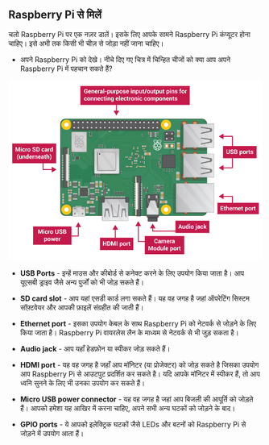 ## Raspberry Pi से मिलें

चलो Raspberry Pi पर एक नज़र डालें। इसके लिए आपके सामने Raspberry Pi कंप्यूटर होना चाहिए। इसे अभी तक किसी भी चीज़ से जोड़ा नहीं जाना चाहिए।

+ अपने Raspberry Pi को देखे। नीचे दिए गए चित्र में चिन्हित चीजों को क्या आप अपने Raspberry Pi में पहचान सकते हैं?

![screenshot](images/pi-labelled-names.png)

+ **USB Ports** - इन्हें माउस और कीबोर्ड से कनेक्ट करने के लिए उपयोग किया जाता है। आप यूएसबी ड्राइव जैसे अन्य पुर्जों को भी जोड़ सकते हैं।

+ **SD card slot** - आप यहां एसडी कार्ड लगा सकते हैं। यह वह जगह है जहां ऑपरेटिंग सिस्टम सॉफ़्टवेयर और आपकी फ़ाइलें संग्रहीत की जाती हैं।

+ **Ethernet port** - इसका उपयोग केबल के साथ Raspberry Pi को नेटवर्क से जोड़ने के लिए किया जाता है। Raspberry Pi वायरलेस लैन के माध्यम से नेटवर्क से भी जुड़ सकता है।

+ **Audio jack** - आप यहाँ हेडफ़ोन या स्पीकर जोड़ सकते हैं।

+ **HDMI port** - यह वह जगह है जहाँ आप मॉनिटर (या प्रोजेक्टर) को जोड़ सकते है जिसका उपयोग आप Raspberry Pi से आउटपुट प्रदर्शित कर सकते है। यदि आपके मॉनिटर में स्पीकर हैं, तो आप ध्वनि सुनने के लिए भी उनका उपयोग कर सकते हैं।

+ **Micro USB power connector** - यह वह जगह है जहां आप बिजली की आपूर्ति को जोड़ते हैं। आपको हमेशा यह आखिर में करना चाहिए, अपने सभी अन्य घटकों को जोड़ने के बाद।

+ **GPIO ports** - ये आपको इलेक्ट्रिक घटकों जैसे LEDs और बटनों को Raspberry Pi से जोड़ने में उपयोग आता हैं।